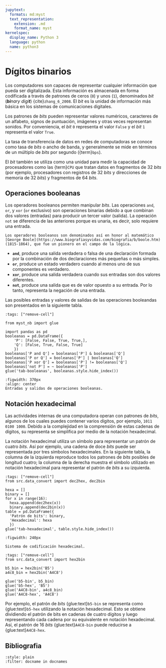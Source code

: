 ```yaml
---
jupytext:
  formats: md:myst
  text_representation:
    extension: .md
    format_name: myst
kernelspec:
  display_name: Python 3
  language: python
  name: python3
---
```


# Dígitos binarios

Los computadores son capaces de representar cualquier información que pueda ser digitalizada. Esta información es almacenada en forma codificada a través de patrones de ceros (`0`) y unos (`1`), denominados _bit_ (_**bi**nary digi**t**_) {cite}`zhang_6_2008`. El _bit_ es la unidad de información más básica en los sistemas de comunicaciones digitales.

Los patrones de _bits_ pueden representar valores numéricos, caracteres de un alfabeto, signos de puntuación, imágenes y otras veces representan sonidos. Por conveniencia, el _bit_ `0` representa el valor `False` y el _bit_ `1` representa el valor `True`.

La tasa de transferencia de datos en redes de computadoras se conoce como tasa de _bits_ o ancho de banda, y generalmente se mide en términos de un múltiplo de _bits_ por segundo ({term}`bps`).

El _bit_ también se utiliza como una unidad para medir la capacidad de procesadores como las {term}`CPU` que tratan datos en fragmentos de 32 _bits_ (por ejemplo, procesadores con registros de 32 _bits_ y direcciones de memoria de 32 _bits_) y fragmentos de 64 _bits_. 

## Operaciones booleanas

Los operadores booleanos permiten manipular _bits_. Las operaciones `and`, `or`, y `xor` (`or` exclusivo) son operaciones binarias debido a que combinan dos valores (entradas) para producir un tercer valor (salida). La operación `not` se diferencia de las anteriores porque es unaria, es decir, solo requiere una entrada.

```{note}
Los operadores booleanos son denominados así en honor al matemático [George Boole](https://www.biografiasyvidas.com/biografia/b/boole.htm) (1815-1864), que fue un pionero en el campo de la lógica.
```

- **`and`**, produce una salida verdadera o falsa de una declaración formada por la combinación de dos declaraciones más pequeñas o más simples.
- **`or`**, produce un estado verdadero cuando al menos uno de sus componentes es verdadero.
- **`xor`**, produce una salida verdadera cuando sus entradas son dos valores diferentes.
- **`not`**, produce una salida que es de valor opuesto a su entrada. Por lo tanto, representa la negación de una entrada.

Las posibles entradas y valores de salidas de las operaciones booleandas son presentados en la siguiente tabla.

```{code-cell} ipython3
:tags: ["remove-cell"]

from myst_nb import glue

import pandas as pd
booleanas = pd.DataFrame({
    'P': [False, False, True, True,], 
    'Q': [False, True, False, True]
    })
booleanas['P and Q'] = booleanas['P'] & booleanas['Q']
booleanas['P or Q'] = booleanas['P'] | booleanas['Q']
booleanas['P xor Q'] = booleanas['P'] != booleanas['Q']
booleanas['not P'] = ~ booleanas['P']
glue('tab-booleanas', booleanas.style.hide_index())
```

```{glue:figure} tab-booleanas
:figwidth: 370px
:align: center
Entradas y salidas de operaciones booleanas.
```

## Notación hexadecimal

Las actividades internas de una computadora operan con patrones de _bits_, algunos de los cuales puedes contener varios dígitos, por ejemplo, `1011 0100 1000`. Debido a la complejidad en la comprensión de estas cadenas de dígitos, su representa se simplifica por medio de la notación hexadecimal.

La notación hexadecimal utiliza un símbolo para representar un patrón de cuatro _bits_. Así por ejemplo, una cadena de doce _bits_ puede ser representada por tres símbolos hexadecimales. En la siguiente tabla, la columna de la izquierda reproduce todos los patrones de _bits_ posibles de longitud cuatro; la columna de la derecha muestra el símbolo utilizado en notación hexadecimal para representar el patrón de _bits_ a su izquierda.

```{code-cell} ipython3
:tags: ["remove-cell"]
from src.data_convert import dec2hex, dec2bin

hexa = []
binary = []
for x in range(16):
  hexa.append(dec2hex(x))
  binary.append(dec2bin(x))
table = pd.DataFrame({
  'Patrón de bits': binary, 
  'Hexadecimal': hexa
  })
glue('tab-hexadecimal', table.style.hide_index())
```

```{glue:figure} tab-hexadecimal
:figwidth: 240px

Sistema de codificación hexadecimal.
```

```{code-cell} ipython3
:tags: ["remove-cell"]
from src.data_convert import hex2bin

b5_bin = hex2bin('B5')
a4c8_bin = hex2bin('A4C8')

glue('b5-bin', b5_bin)
glue('b5-hex', 'B5')
glue('A4C8-bin', a4c8_bin)
glue('A4C8-hex', 'A4C8')
```

Por ejemplo, el patrón de _bits_ {glue:text}`b5-bin` se representa como {glue:text}`b5-hex` utilizando la notación hexadecimal. Esto se obtiene dividiendo el patrón de bits en cadenas de cuatro dígitos y luego representando cada cadena por su equivalente en notación hexadecimal. Así, el patrón de 16 _bits_ {glue:text}`A4C8-bin` puede reducirse a {glue:text}`A4C8-hex`.


## Bibliografia

```{bibliography} ../refs.bib
:style: plain
:filter: docname in docnames
```